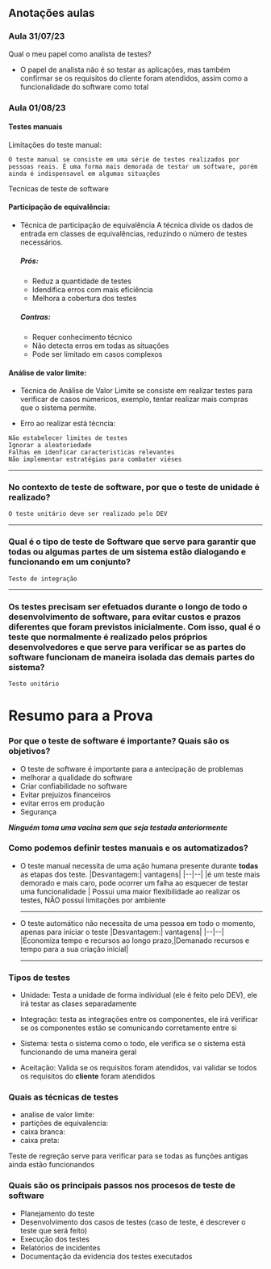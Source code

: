 ## Anotações aulas 

### Aula 31/07/23

Qual o meu papel como analista de testes?
- O papel de analista não é so testar as aplicações, mas também confirmar se os requisitos do cliente foram atendidos, assim como a funcionalidade do software como total

### Aula 01/08/23

#### Testes manuais

Limitações do teste manual:

    O teste manual se consiste em uma série de testes realizados por pessoas reais. É uma forma mais demorada de testar um software, porém ainda é indispensavel em algumas situações

Tecnicas de teste de software

#### Participação de equivalência: 

- Técnica de participação de equivalência 
    A técnica divide os dados de entrada em classes de equivalências, reduzindo o número de testes necessários.
    
    ##### Prós:
    - Reduz a quantidade de testes
    - Idendifica erros com mais eficiência
    - Melhora a cobertura dos testes

    ##### Contras: 
    - Requer conhecimento técnico
    - Não detecta erros em todas as situações 
    - Pode ser limitado em casos complexos


 #### Análise de valor limite: 

   - Técnica de Análise de Valor Limite se consiste em realizar testes para verificar de casos númericos, exemplo, tentar realizar mais compras que o sistema permite. 

   - Erro ao realizar está técncia:

    Não estabelecer limites de testes
    Ignorar a aleatoriedade
    Falhas em idenficar caracteristicas relevantes
    Não implementar estratégias para combater viéses
___

### No contexto de teste de software, por que o teste de unidade é realizado?
    
    O teste unitário deve ser realizado pelo DEV

---

### Qual é o tipo de teste de Software que serve para garantir que todas ou algumas partes de um sistema estão dialogando e funcionando em um conjunto?

    Teste de integração
---

### Os testes precisam ser efetuados durante o longo de todo o desenvolvimento de software, para evitar custos e prazos diferentes que foram previstos inicialmente. Com isso, qual é o teste que normalmente é realizado pelos próprios desenvolvedores e que serve para verificar se as partes do software funcionam de maneira isolada das demais partes do sistema?

    Teste unitário





# Resumo para a Prova

### Por que o teste de software é importante? Quais são os objetivos?

- O teste de software é importante para a antecipação de problemas
- melhorar a qualidade do software
- Criar confiabilidade no software
- Evitar prejuizos financeiros
- evitar erros em produção
- Segurança


***Ninguém toma uma vacina sem que seja testada anteriormente***

### Como podemos definir testes manuais e os automatizados?

- O teste manual necessita de uma ação humana presente durante **todas** as etapas dos teste. 
    |Desvantagem:| vantagens|
    |--|--|
    |é um teste mais demorado e mais caro, pode ocorrer um falha ao esquecer de testar uma funcionalidade | Possui uma maior flexibilidade ao realizar os testes, NÃO possui limitações por ambiente

    ---

- O teste automático não necessita de uma pessoa em todo o momento, apenas para iniciar o teste
    |Desvantagem:| vantagens|
    |--|--|
    |Economiza tempo e recursos ao longo prazo,|Demanado recursos e tempo para a sua criação inicial|

    ---

### Tipos de testes

- Unidade: Testa a unidade de forma individual (ele é feito pelo DEV), ele irá testar as clases separadamente

- Integração: testa as integrações entre os componentes, ele irá verificar se os componentes estão se comunicando corretamente entre si

- Sistema: testa o sistema como o todo, ele verifica se o sistema está funcionando de uma maneira geral

- Aceitação: Valida se os requisitos foram atendidos, vai validar se todos os requisitos do **cliente** foram atendidos

### Quais as técnicas de testes 

- analise de valor limite:
- partições de equivalencia: 
- caixa branca: 
- caixa preta:

Teste de regreção serve para verificar para se todas as funções antigas ainda estão funcionandos

### Quais são os principais passos nos procesos de teste de software
- Planejamento do teste
- Desenvolvimento dos casos de testes (caso de teste, é descrever o teste que será feito)
- Execução dos testes
- Relatórios de incidentes
- Documentação da evidencia dos testes executados
